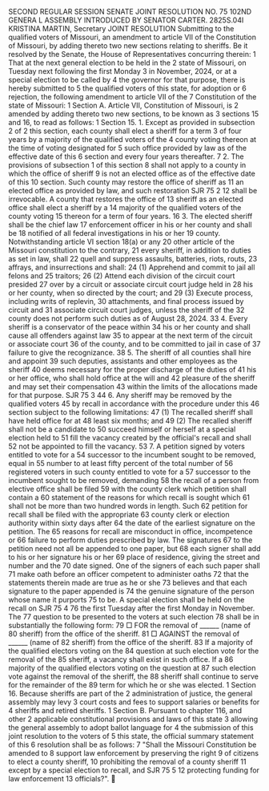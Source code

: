 SECOND REGULAR SESSION
SENATE JOINT RESOLUTION NO. 75
102ND GENERA L ASSEMBLY
INTRODUCED BY SENATOR CARTER.
2825S.04I KRISTINA MARTIN, Secretary
JOINT RESOLUTION
Submitting to the qualified voters of Missouri, an amendment to article VII of the Constitution of
Missouri, by adding thereto two new sections relating to sheriffs.
Be it resolved by the Senate, the House of Representatives concurring therein:
1 That at the next general election to be held in the
2 state of Missouri, on Tuesday next following the first Monday
3 in November, 2024, or at a special election to be called by
4 the governor for that purpose, there is hereby submitted to
5 the qualified voters of this state, for adoption or
6 rejection, the following amendment to article VII of the
7 Constitution of the state of Missouri:
1 Section A. Article VII, Constitution of Missouri, is
2 amended by adding thereto two new sections, to be known as
3 sections 15 and 16, to read as follows:
1 Section 15. 1. Except as provided in subsection 2 of
2 this section, each county shall elect a sheriff for a term
3 of four years by a majority of the qualified voters of the
4 county voting thereon at the time of voting designated for
5 such office provided by law as of the effective date of this
6 section and every four years thereafter.
7 2. The provisions of subsection 1 of this section
8 shall not apply to a county in which the office of sheriff
9 is not an elected office as of the effective date of this
10 section. Such county may restore the office of sheriff as
11 an elected office as provided by law, and such restoration
SJR 75 2
12 shall be irrevocable. A county that restores the office of
13 sheriff as an elected office shall elect a sheriff by a
14 majority of the qualified voters of the county voting
15 thereon for a term of four years.
16 3. The elected sheriff shall be the chief law
17 enforcement officer in his or her county and shall be
18 notified of all federal investigations in his or her
19 county. Notwithstanding article VI section 18(a) or any
20 other article of the Missouri constitution to the contrary,
21 every sheriff, in addition to duties as set in law, shall
22 quell and suppress assaults, batteries, riots, routs,
23 affrays, and insurrections and shall:
24 (1) Apprehend and commit to jail all felons and
25 traitors;
26 (2) Attend each division of the circuit court presided
27 over by a circuit or associate circuit court judge held in
28 his or her county, when so directed by the court; and
29 (3) Execute process, including writs of replevin,
30 attachments, and final process issued by circuit and
31 associate circuit court judges, unless the sheriff of the
32 county does not perform such duties as of August 28, 2024.
33 4. Every sheriff is a conservator of the peace within
34 his or her county and shall cause all offenders against law
35 to appear at the next term of the circuit or associate court
36 of the county, and to be committed to jail in case of
37 failure to give the recognizance.
38 5. The sheriff of all counties shall hire and appoint
39 such deputies, assistants and other employees as the sheriff
40 deems necessary for the proper discharge of the duties of
41 his or her office, who shall hold office at the will and
42 pleasure of the sheriff and may set their compensation
43 within the limits of the allocations made for that purpose.
SJR 75 3
44 6. Any sheriff may be removed by the qualified voters
45 by recall in accordance with the procedure under this
46 section subject to the following limitations:
47 (1) The recalled sheriff shall have held office for at
48 least six months; and
49 (2) The recalled sheriff shall not be a candidate to
50 succeed himself or herself at a special election held to
51 fill the vacancy created by the official's recall and shall
52 not be appointed to fill the vacancy.
53 7. A petition signed by voters entitled to vote for a
54 successor to the incumbent sought to be removed, equal in
55 number to at least fifty percent of the total number of
56 registered voters in such county entitled to vote for a
57 successor to the incumbent sought to be removed, demanding
58 the recall of a person from elective office shall be filed
59 with the county clerk which petition shall contain a
60 statement of the reasons for which recall is sought which
61 shall not be more than two hundred words in length. Such
62 petition for recall shall be filed with the appropriate
63 county clerk or election authority within sixty days after
64 the date of the earliest signature on the petition. The
65 reasons for recall are misconduct in office, incompetence or
66 failure to perform duties prescribed by law. The signatures
67 to the petition need not all be appended to one paper, but
68 each signer shall add to his or her signature his or her
69 place of residence, giving the street and number and the
70 date signed. One of the signers of each such paper shall
71 make oath before an officer competent to administer oaths
72 that the statements therein made are true as he or she
73 believes and that each signature to the paper appended is
74 the genuine signature of the person whose name it purports
75 to be. A special election shall be held on the recall on
SJR 75 4
76 the first Tuesday after the first Monday in November. The
77 question to be presented to the voters at such election
78 shall be in substantially the following form:
79 □ FOR the removal of ______ (name of
80 sheriff) from the office of the sheriff.
81 □ AGAINST the removal of ______ (name of
82 sheriff) from the office of the sheriff.
83 If a majority of the qualified electors voting on the
84 question at such election vote for the removal of the
85 sheriff, a vacancy shall exist in such office. If a
86 majority of the qualified electors voting on the question at
87 such election vote against the removal of the sheriff, the
88 sheriff shall continue to serve for the remainder of the
89 term for which he or she was elected.
1 Section 16. Because sheriffs are part of the
2 administration of justice, the general assembly may levy
3 court costs and fees to support salaries or benefits for
4 sheriffs and retired sheriffs.
1 Section B. Pursuant to chapter 116, and other
2 applicable constitutional provisions and laws of this state
3 allowing the general assembly to adopt ballot language for
4 the submission of this joint resolution to the voters of
5 this state, the official summary statement of this
6 resolution shall be as follows:
7 "Shall the Missouri Constitution be amended to
8 support law enforcement by preserving the right
9 of citizens to elect a county sheriff,
10 prohibiting the removal of a county sheriff
11 except by a special election to recall, and
SJR 75 5
12 protecting funding for law enforcement
13 officials?".
